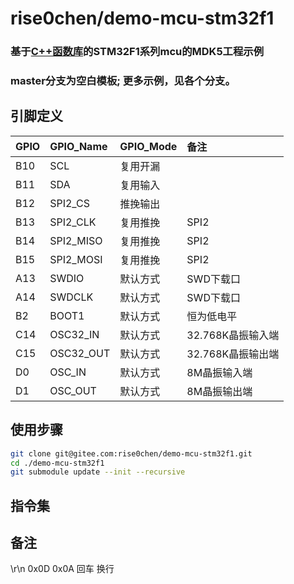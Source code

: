 # rise0chen/demo-mcu-stm32f1
### 基于[C++函数库](https://gitee.com/rise0chen/lib-mcu-stm32f1)的STM32F1系列mcu的MDK5工程示例
### master分支为空白模板; 更多示例，见各个分支。

## 引脚定义
GPIO|GPIO_Name   |GPIO_Mode|备注
:---|:-----------|:--------|:----
B10 |SCL         |复用开漏 |
B11 |SDA         |复用输入 |
B12 |SPI2_CS     |推挽输出 |
B13 |SPI2_CLK    |复用推挽 |SPI2
B14 |SPI2_MISO   |复用推挽 |SPI2
B15 |SPI2_MOSI   |复用推挽 |SPI2
 A13|SWDIO       |默认方式 |SWD下载口
 A14|SWDCLK      |默认方式 |SWD下载口
 B2 |BOOT1       |默认方式 |恒为低电平
 C14|OSC32_IN    |默认方式 |32.768K晶振输入端
 C15|OSC32_OUT   |默认方式 |32.768K晶振输出端
 D0 |OSC_IN      |默认方式 |8M晶振输入端
 D1 |OSC_OUT     |默认方式 |8M晶振输出端


## 使用步骤
``` bash
git clone git@gitee.com:rise0chen/demo-mcu-stm32f1.git
cd ./demo-mcu-stm32f1
git submodule update --init --recursive
```

## 指令集


## 备注
\r\n
0x0D 0x0A
回车 换行
